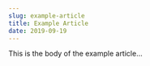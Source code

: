 ```yaml
---
slug: example-article
title: Example Article
date: 2019-09-19
---
```


This is the body of the example article...
